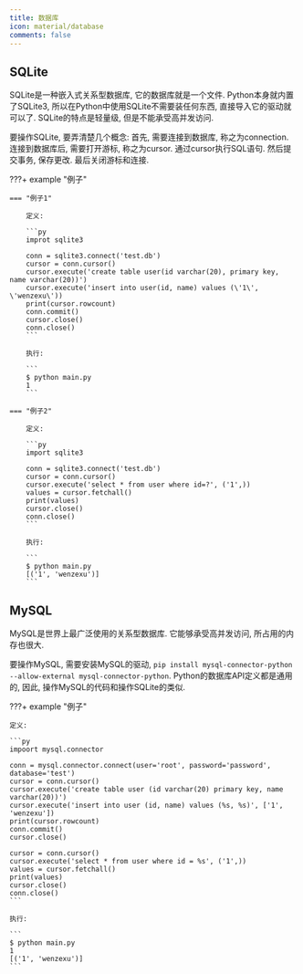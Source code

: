 ```yaml
---
title: 数据库
icon: material/database
comments: false
---
```


## SQLite

SQLite是一种嵌入式关系型数据库, 它的数据库就是一个文件. Python本身就内置了SQLite3, 所以在Python中使用SQLite不需要装任何东西, 直接导入它的驱动就可以了. SQLite的特点是轻量级, 但是不能承受高并发访问.

要操作SQLite, 要弄清楚几个概念: 首先, 需要连接到数据库, 称之为connection. 连接到数据库后, 需要打开游标, 称之为cursor. 通过cursor执行SQL语句. 然后提交事务, 保存更改. 最后关闭游标和连接.

???+ example "例子"

    === "例子1"

        定义: 

        ```py
        improt sqlite3

        conn = sqlite3.connect('test.db')
        cursor = conn.cursor()
        cursor.execute('create table user(id varchar(20), primary key, name varchar(20))')
        cursor.execute('insert into user(id, name) values (\'1\', \'wenzexu\'))
        print(cursor.rowcount)
        conn.commit()
        cursor.close()
        conn.close()
        ```

        执行: 

        ```
        $ python main.py
        1
        ```
    
    === "例子2"

        定义: 

        ```py
        import sqlite3

        conn = sqlite3.connect('test.db')
        cursor = conn.cursor()
        cursor.execute('select * from user where id=?', ('1',))
        values = cursor.fetchall()
        print(values)
        cursor.close()
        conn.close()
        ```

        执行: 

        ```
        $ python main.py
        [('1', 'wenzexu')]
        ```

## MySQL

MySQL是世界上最广泛使用的关系型数据库. 它能够承受高并发访问, 所占用的内存也很大.

要操作MySQL, 需要安装MySQL的驱动, `pip install mysql-connector-python --allow-external mysql-connector-python`. Python的数据库API定义都是通用的, 因此, 操作MySQL的代码和操作SQLite的类似.

???+ example "例子"

    定义: 

    ```py
    impoort mysql.connector

    conn = mysql.connector.connect(user='root', password='password', database='test')
    cursor = conn.cursor()
    cursor.execute('create table user (id varchar(20) primary key, name varchar(20))')
    cursor.execute('insert into user (id, name) values (%s, %s)', ['1', 'wenzexu'])
    print(cursor.rowcount)
    conn.commit()
    cursor.close()

    cursor = conn.cursor()
    cursor.execute('select * from user where id = %s', ('1',))
    values = cursor.fetchall()
    print(values)
    cursor.close()
    conn.close()
    ```

    执行:

    ```
    $ python main.py
    1
    [('1', 'wenzexu')]
    ```

[^1]: 使用SQLite—廖雪峰的官方网站. (n.d.). Retrieved June 17, 2024, from https://www.liaoxuefeng.com/wiki/1016959663602400/1017801751919456
[^2]: 使用MySQL. (n.d.). Retrieved June 17, 2024, from https://www.liaoxuefeng.com/wiki/1016959663602400/1017802264972000